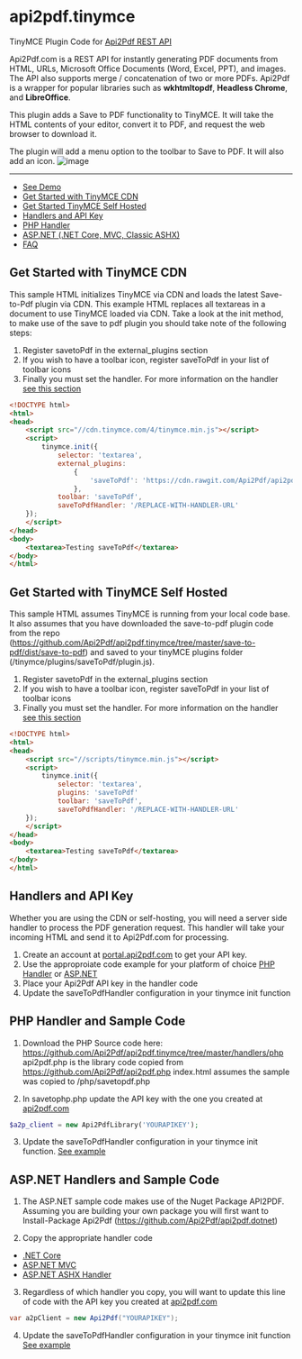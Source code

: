 # api2pdf.tinymce
TinyMCE Plugin Code for [Api2Pdf REST API](https://www.api2pdf.com/documentation) 

Api2Pdf.com is a REST API for instantly generating PDF documents from HTML, URLs, Microsoft Office Documents (Word, Excel, PPT), and images. The API also supports merge / concatenation of two or more PDFs. Api2Pdf is a wrapper for popular libraries such as **wkhtmltopdf**, **Headless Chrome**, and **LibreOffice**.

This plugin adds a Save to PDF functionality to TinyMCE.  It will take the HTML contents of your editor, convert it to PDF, and request the web browser to download it.

The plugin will add a menu option to the toolbar to Save to PDF.  It will also add an icon.
![image](https://user-images.githubusercontent.com/7950956/44163612-e6f02500-a091-11e8-8897-e59a4e7eafcb.png)
***
- [See Demo](https://www.api2pdf.com/tinymce-save-to-pdf-plugin/)
- [Get Started with TinyMCE CDN](#tinymce-cdn)
- [Get Started TinyMCE Self Hosted](#tinymce-self)
- [Handlers and API Key](#handler)
- [PHP Handler](#php)
- [ASP.NET (.NET Core, MVC, Classic ASHX)](#aspnet)
- [FAQ](https://www.api2pdf.com/faq)


## <a name="tinymce-cdn"></a>Get Started with TinyMCE CDN
This sample HTML initializes TinyMCE via CDN and loads the latest Save-to-Pdf plugin via CDN.  This example HTML replaces all textareas in a document to use TinyMCE loaded via CDN.  Take a look at the init method, to make use of the save to pdf plugin you should take note of the following steps:

1. Register savetoPdf in the external_plugins section
2. If you wish to have a toolbar icon, register saveToPdf in your list of toolbar icons
3. Finally you must set the handler.  For more information on the handler [see this section](#handler)

```html
<!DOCTYPE html>
<html>
<head>
    <script src="//cdn.tinymce.com/4/tinymce.min.js"></script>
    <script>
        tinymce.init({
            selector: 'textarea',
            external_plugins:
                {
                    'saveToPdf': 'https://cdn.rawgit.com/Api2Pdf/api2pdf.tinymce/master/save-to-pdf/dist/save-to-pdf/plugin.js'
                },
            toolbar: 'saveToPdf',
            saveToPdfHandler: '/REPLACE-WITH-HANDLER-URL'
    });
    </script>
</head>
<body>
    <textarea>Testing saveToPdf</textarea>
</body>
</html>
```

## <a name="tinymce-self"></a>Get Started with TinyMCE Self Hosted
This sample HTML assumes TinyMCE is running from your local code base.  It also assumes that you have downloaded the save-to-pdf plugin code from the repo (https://github.com/Api2Pdf/api2pdf.tinymce/tree/master/save-to-pdf/dist/save-to-pdf) and saved to your tinyMCE plugins folder (/tinymce/plugins/saveToPdf/plugin.js).

1. Register savetoPdf in the external_plugins section
2. If you wish to have a toolbar icon, register saveToPdf in your list of toolbar icons
3. Finally you must set the handler.  For more information on the handler [see this section](#handler)

```html
<!DOCTYPE html>
<html>
<head>
    <script src="//scripts/tinymce.min.js"></script>
    <script>
        tinymce.init({
            selector: 'textarea',
            plugins: 'saveToPdf'                
            toolbar: 'saveToPdf',
            saveToPdfHandler: '/REPLACE-WITH-HANDLER-URL'
    });
    </script>
</head>
<body>
    <textarea>Testing saveToPdf</textarea>
</body>
</html>
```

## <a name="handler"></a>Handlers and API Key
Whether you are using the CDN or self-hosting, you will need a server side handler to process the PDF generation request.  This handler will take your incoming HTML and send it to Api2Pdf.com for processing.

1. Create an account at [portal.api2pdf.com](https://portal.api2pdf.com/register) to get your API key.
2. Use the approproiate code example for your platform of choice [PHP Handler](#php) or [ASP.NET](#aspnet)
3. Place your Api2Pdf API key in the handler code
4. Update the saveToPdfHandler configuration in your tinymce init function

## <a name="php"></a>PHP Handler and Sample Code
1. Download the PHP Source code here: https://github.com/Api2Pdf/api2pdf.tinymce/tree/master/handlers/php
api2pdf.php is the library code copied from https://github.com/Api2Pdf/api2pdf.php
index.html assumes the sample was copied to /php/savetopdf.php

2. In savetophp.php update the API key with the one you created at [api2pdf.com](https://portal.api2pdf.com/register)
```php
$a2p_client = new Api2PdfLibrary('YOURAPIKEY');
```

3. Update the saveToPdfHandler configuration in your tinymce init function. [See example](https://github.com/Api2Pdf/api2pdf.tinymce/blob/master/handlers/php/index.html)

## <a name="aspnet"></a>ASP.NET Handlers and Sample Code
1. The ASP.NET sample code makes use of the Nuget Package API2PDF.  Assuming you are building your own package you will first want to Install-Package Api2Pdf (https://github.com/Api2Pdf/api2pdf.dotnet)

2. Copy the appropriate handler code
- [.NET Core](https://github.com/Api2Pdf/api2pdf.tinymce/blob/master/handlers/DotNetExamples/AspNet.Core.Mvc/Controllers/SaveToPdfController.cs)
- [ASP.NET MVC](https://github.com/Api2Pdf/api2pdf.tinymce/blob/master/handlers/DotNetExamples/AspNet.Mvc/Controllers/SaveToPdfController.cs)
- [ASP.NET ASHX Handler](https://github.com/Api2Pdf/api2pdf.tinymce/blob/master/handlers/DotNetExamples/AspNet.WebForm/SaveToPdf.ashx.cs)

3. Regardless of which handler you copy, you will want to update this line of code with the API key you created at [api2pdf.com](https://portal.api2pdf.com/register)
```csharp
var a2pClient = new Api2Pdf("YOURAPIKEY");
```

4. Update the saveToPdfHandler configuration in your tinymce init function [See example](https://github.com/Api2Pdf/api2pdf.tinymce/blob/master/handlers/DotNetExamples/AspNet.WebForm/index.html)
